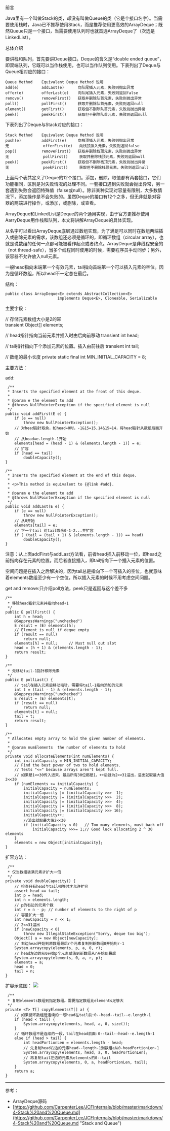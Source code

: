 前言

Java里有一个叫做Stack的类，却没有叫做Queue的类（它是个接口名字）。当需要使用栈时，Java已不推荐使用Stack，而是推荐使用更高效的ArrayDeque；既然Queue只是一个接口，当需要使用队列时也就首选ArrayDeque了（次选是LinkedList）。

总体介绍

要讲栈和队列，首先要讲Deque接口。Deque的含义是“double ended queue”，即双端队列，它既可以当作栈使用，也可以当作队列使用。下表列出了Deque与Queue相对应的接口：

    Queue Method	Equivalent Deque Method	说明
    add(e)			addLast(e)		向队尾插入元素，失败则抛出异常
    offer(e)		offerLast(e)	向队尾插入元素，失败则返回false
    remove()		removeFirst()	获取并删除队首元素，失败则抛出异常
    poll()			pollFirst()		获取并删除队首元素，失败则返回null
    element()		getFirst()		获取但不删除队首元素，失败则抛出异常
    peek()			peekFirst()		获取但不删除队首元素，失败则返回null
    
下表列出了Deque与Stack对应的接口：
    
    Stack Method	Equivalent Deque Method	说明
    push(e)			addFirst(e)		向栈顶插入元素，失败则抛出异常
    无				offerFirst(e)	向栈顶插入元素，失败则返回false
    pop()			removeFirst()	获取并删除栈顶元素，失败则抛出异常
    无				pollFirst()		获取并删除栈顶元素，失败则返回null
    peek()			peekFirst()		获取但不删除栈顶元素，失败则抛出异常
    无				peekFirst()		获取但不删除栈顶元素，失败则返回null

上面两个表共定义了Deque的12个接口。添加，删除，取值都有两套接口，它们功能相同，区别是对失败情况的处理不同。一套接口遇到失败就会抛出异常，另一套遇到失败会返回特殊值（false或null）。除非某种实现对容量有限制，大多数情况下，添加操作是不会失败的。虽然Deque的接口有12个之多，但无非就是对容器的两端进行操作，或添加，或删除，或查看。

ArrayDeque和LinkedList是Deque的两个通用实现，由于官方更推荐使用AarryDeque用作栈和队列，本文将讲解ArrayDeque的具体实现。

从名字可以看出ArrayDeque底层通过数组实现，为了满足可以同时在数组两端插入或删除元素的需求，该数组还必须是循环的，即循环数组（circular array），也就是说数组的任何一点都可能被看作起点或者终点。ArrayDeque是非线程安全的（not thread-safe），当多个线程同时使用的时候，需要程序员手动同步；另外，该容器不允许放入null元素。


一般head指向末端第一个有效元素，tail指向首端第一个可以插入元素的空位。因为是循环数组，所以head不一定总在最后。

结构：

    public class ArrayDeque<E> extends AbstractCollection<E>
                           implements Deque<E>, Cloneable, Serializable

主要字段：

// 存储元素数组大小是2的幂  
    transient Object[] elements;

// head指针指向当前元素并插入时由后向前移动
    transient int head;

 // tail指针指向下个添加元素的位置。插入由前往后
    transient int tail;

 // 数组的最小长度
    private static final int MIN_INITIAL_CAPACITY = 8;


主要方法：

add:

     /**
     * Inserts the specified element at the front of this deque.
     *
     * @param e the element to add
     * @throws NullPointerException if the specified element is null
     */
    public void addFirst(E e) {
        if (e == null)
            throw new NullPointerException();
        // 对head指针取余，如head=0时，-1&15=15,14&15=14，将head指针从数组后面开始
        // 从head=e.length-1开始
        elements[head = (head - 1) & (elements.length - 1)] = e;
        // 扩容
        if (head == tail)
            doubleCapacity();
    }

    /**
     * Inserts the specified element at the end of this deque.
     *
     * <p>This method is equivalent to {@link #add}.
     *
     * @param e the element to add
     * @throws NullPointerException if the specified element is null
     */
    public void addLast(E e) {
        if (e == null)
            throw new NullPointerException();
        // 从0开始
        elements[tail] = e;
        // 下一个tail 对tail取余0-1-2...并扩容
        if ( (tail = (tail + 1) & (elements.length - 1)) == head)
            doubleCapacity();
    }

注意：从上面addFirst与addLast方法看，前者head插入前移动一位，即head之前指向存在元素的位置。而后者直接插入，即tail指向下一个插入元素的位置。

空间问题是在插入之后解决的，因为tail总是指向下一个可插入的空位，也就意味着elements数组至少有一个空位，所以插入元素的时候不用考虑空间问题。

get and remove:只介绍poll方法，peek只是返回与这个差不多

    /**
     * 移除head指针元素并指向head+1
     */
    public E pollFirst() {
        int h = head;
        @SuppressWarnings("unchecked")
        E result = (E) elements[h];
        // Element is null if deque empty
        if (result == null)
            return null;
        elements[h] = null;     // Must null out slot
        head = (h + 1) & (elements.length - 1);
        return result;
    }

    /**
     * 先移动tail-1指针移除元素
     */
    public E pollLast() {
    	// tail在插入元素后移动指针，需要将tail-1指向添加的元素
        int t = (tail - 1) & (elements.length - 1);
        @SuppressWarnings("unchecked")
        E result = (E) elements[t];
        if (result == null)
            return null;
        elements[t] = null;
        tail = t;
        return result;
    }

    /**
     * Allocates empty array to hold the given number of elements.
     *
     * @param numElements  the number of elements to hold
     */
    private void allocateElements(int numElements) {
        int initialCapacity = MIN_INITIAL_CAPACITY;
        // Find the best power of two to hold elements.
        // Tests "<=" because arrays aren't kept full.
        // 如果是1<<30传入进来，最后所有30位都是1，++后就为2<<31溢出，溢出就取最大值2<<30
        if (numElements >= initialCapacity) {
            initialCapacity = numElements;
            initialCapacity |= (initialCapacity >>>  1);
            initialCapacity |= (initialCapacity >>>  2);
            initialCapacity |= (initialCapacity >>>  4);
            initialCapacity |= (initialCapacity >>>  8);
            initialCapacity |= (initialCapacity >>> 16);
            initialCapacity++;
            //溢出就取最大值2<<30
            if (initialCapacity < 0)   // Too many elements, must back off
                initialCapacity >>>= 1;// Good luck allocating 2 ^ 30 elements
        }
        elements = new Object[initialCapacity];
    }

扩容方法：

     /**
     * 仅当数组装满元素才扩大一倍
     */
    private void doubleCapacity() {
    	// 检查只有head与tail相等时才允许扩容
        assert head == tail;
        int p = head;
        int n = elements.length;
        // p的右边的元素个数
        int r = n - p; // number of elements to the right of p
        // 容量扩大一倍
        int newCapacity = n << 1;
        // 2<<31溢出
        if (newCapacity < 0)
            throw new IllegalStateException("Sorry, deque too big");
        Object[] a = new Object[newCapacity];
        // 右边head开始到原数组最后r个元素复制到新数组0开始到r-1
        System.arraycopy(elements, p, a, 0, r);
        // head左边的从0开始p个元素赋值到新数组从r开始到最后
        System.arraycopy(elements, 0, a, r, p);
        elements = a;
        head = 0;
        tail = n;
    }
扩容示意图：
![](images/ArrayDeque_doubleCapacity.png)

     /**
     * 复制elements数组到指定数组。需要指定数组比elements足够大
     */
    private <T> T[] copyElements(T[] a) {
    	// 如果循环数组是连续的一段head在tail前:0--head--tail--e.length-1
        if (head < tail) {
            System.arraycopy(elements, head, a, 0, size());
        }
        // 循环数组不是连续的一段，tail在head前面:0--tail--head--e.length-1
        else if (head > tail) {
            int headPortionLen = elements.length - head;
            // 先复制head右边的元素head--length-1到数组a从0-headPortionLen-1
            System.arraycopy(elements, head, a, 0, headPortionLen);
            // 再复制tail左边的元素从elements的0--tail
            System.arraycopy(elements, 0, a, headPortionLen, tail);
        }
        return a;
    }

----------

参考：

- ArrayDeque源码
- [https://github.com/CarpenterLee/JCFInternals/blob/master/markdown/4-Stack%20and%20Queue.md](https://github.com/CarpenterLee/JCFInternals/blob/master/markdown/4-Stack%20and%20Queue.md "Stack and Queue")
